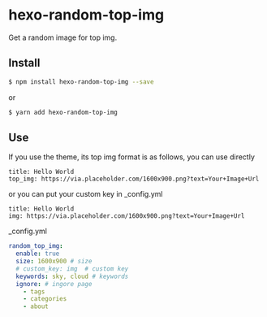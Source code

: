 # hexo-random-top-img

Get a random image for top img.

## Install

``` bash
$ npm install hexo-random-top-img --save
```

or
```bash
$ yarn add hexo-random-top-img
```

## Use

If you use the theme, its top img format is as follows, you can use directly

```
title: Hello World
top_img: https://via.placeholder.com/1600x900.png?text=Your+Image+Url
```
or you can put your custom key in _config.yml 

```
title: Hello World
img: https://via.placeholder.com/1600x900.png?text=Your+Image+Url
```


_config.yml

```yml
random_top_img:
  enable: true
  size: 1600x900 # size
  # custom_key: img  # custom key
  keywords: sky, cloud # keywords
  ignore: # ingore page
    - tags
    - categories
    - about
```


